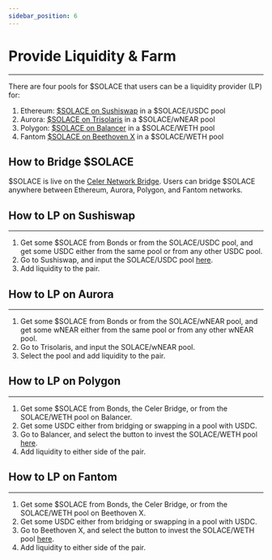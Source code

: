 ```yaml
---
sidebar_position: 6
---
```


# Provide Liquidity & Farm
---
There are four pools for $SOLACE that users can be a liquidity provider (LP) for:

1. Ethereum: [<u>$SOLACE on Sushiswap</u>](https://app.sushi.com/swap?inputCurrency=0xA0b86991c6218b36c1d19D4a2e9Eb0cE3606eB48&outputCurrency=0x501acE9c35E60f03A2af4d484f49F9B1EFde9f40) in a $SOLACE/USDC pool
2. Aurora: [<u>$SOLACE on Trisolaris</u>](https://www.trisolaris.io/#/swap?inputCurrency=0xC42C30aC6Cc15faC9bD938618BcaA1a1FaE8501d&outputCurrency=0x501acE9c35E60f03A2af4d484f49F9B1EFde9f40) in a $SOLACE/wNEAR pool
3. Polygon: [<u>$SOLACE on Balancer</u>](https://polygon.balancer.fi/#/pool/0x72be617c114cc5960666bd2fb3e1d5529b99cc180002000000000000000005df) in a $SOLACE/WETH pool
4. Fantom [<u>$SOLACE on Beethoven X</u>](https://beets.fi/#/pool/0x8d827c4f1c88141bc8f75ac1ffe1c201e09b07bb0002000000000000000004cc) in a $SOLACE/WETH pool

## How to Bridge $SOLACE

$SOLACE is live on the [Celer Network Bridge](https://cbridge.celer.network/#/transfer). Users can bridge $SOLACE anywhere between Ethereum, Aurora, Polygon, and Fantom networks.

## How to LP on Sushiswap
---

1. Get some $SOLACE from Bonds or from the SOLACE/USDC pool, and get some USDC either from the same pool or from any other USDC pool.
2. Go to Sushiswap, and input the SOLACE/USDC pool [here](https://app.sushi.com/legacy/add/0x501acE9c35E60f03A2af4d484f49F9B1EFde9f40/0xA0b86991c6218b36c1d19D4a2e9Eb0cE3606eB48?chainId=1).
3. Add liquidity to the pair.

## How to LP on Aurora
---

1. Get some $SOLACE from Bonds or from the SOLACE/wNEAR pool, and get some wNEAR either from the same pool or from any other wNEAR pool.
2. Go to Trisolaris, and input the SOLACE/wNEAR pool.
3. Select the pool and add liquidity to the pair.

## How to LP on Polygon
---

1. Get some $SOLACE from Bonds, the Celer Bridge, or from the SOLACE/WETH pool on Balancer.
2. Get some USDC either from bridging or swapping in a pool with USDC.
2. Go to Balancer, and select the button to invest the SOLACE/WETH pool [here](https://polygon.balancer.fi/#/pool/0x72be617c114cc5960666bd2fb3e1d5529b99cc180002000000000000000005df).
3. Add liquidity to either side of the pair.

## How to LP on Fantom
---

1. Get some $SOLACE from Bonds, the Celer Bridge, or from the SOLACE/WETH pool on Beethoven X.
2. Get some USDC either from bridging or swapping in a pool with USDC.
2. Go to Beethoven X, and select the button to invest the SOLACE/WETH pool [here](https://beets.fi/#/pool/0x8d827c4f1c88141bc8f75ac1ffe1c201e09b07bb0002000000000000000004cc).
3. Add liquidity to either side of the pair.

